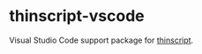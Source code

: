 thinscript-vscode
=================

Visual Studio Code support package for [thinscript](https://github.com/dcodeIO/thinscript).
